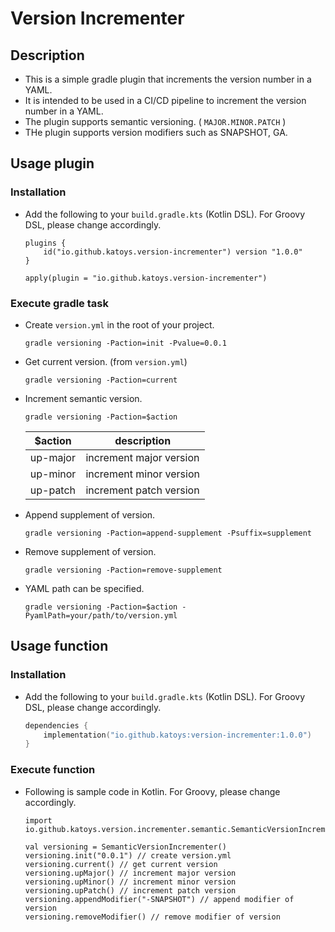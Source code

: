 # Version Incrementer

## Description

- This is a simple gradle plugin that increments the version number in a YAML.
- It is intended to be used in a CI/CD pipeline to increment the version number in a YAML.
- The plugin supports semantic versioning. ( `MAJOR.MINOR.PATCH` )
- THe plugin supports version modifiers such as SNAPSHOT, GA.

## Usage plugin

### Installation

- Add the following to your `build.gradle.kts` (Kotlin DSL). For Groovy DSL, please change accordingly.
    ```
    plugins {
        id("io.github.katoys.version-incrementer") version "1.0.0"
    }
    
    apply(plugin = "io.github.katoys.version-incrementer")
    ```

### Execute gradle task

- Create `version.yml` in the root of your project.
    ```console
    gradle versioning -Paction=init -Pvalue=0.0.1
    ```
- Get current version. (from `version.yml`)
    ```console
    gradle versioning -Paction=current
    ```
- Increment semantic version.
    ```console
    gradle versioning -Paction=$action
    ```
  | $action       | description             |
  |---------------|-------------------------|
  | up-major      | increment major version |
  | up-minor      | increment minor version |
  | up-patch      | increment patch version |
- Append supplement of version.
    ```console
    gradle versioning -Paction=append-supplement -Psuffix=supplement
    ```
- Remove supplement of version.
    ```console
    gradle versioning -Paction=remove-supplement
    ```
- YAML path can be specified.
    ```console
    gradle versioning -Paction=$action -PyamlPath=your/path/to/version.yml
    ```

## Usage function

### Installation

- Add the following to your `build.gradle.kts` (Kotlin DSL). For Groovy DSL, please change accordingly.
    ```build.gradle.kts
    dependencies {
        implementation("io.github.katoys:version-incrementer:1.0.0")
    } 
    ```

### Execute function

- Following is sample code in Kotlin. For Groovy, please change accordingly.
  ```
  import io.github.katoys.version.incrementer.semantic.SemanticVersionIncrementer
  ```
  ```
  val versioning = SemanticVersionIncrementer()
  versioning.init("0.0.1") // create version.yml
  versioning.current() // get current version
  versioning.upMajor() // increment major version
  versioning.upMinor() // increment minor version
  versioning.upPatch() // increment patch version
  versioning.appendModifier("-SNAPSHOT") // append modifier of version
  versioning.removeModifier() // remove modifier of version
  ```